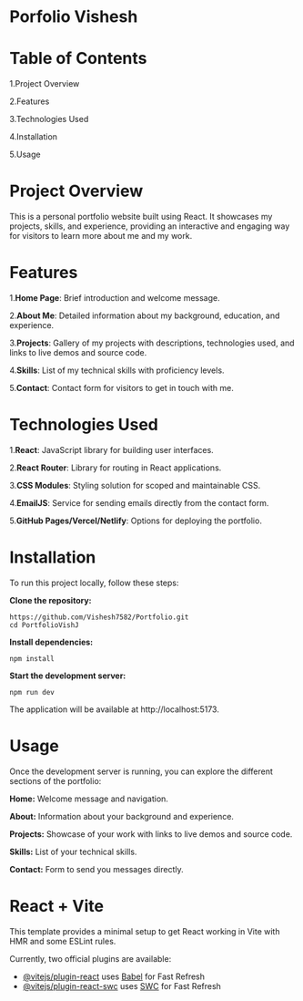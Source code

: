 # Porfolio Vishesh
# Table of Contents
1.Project Overview

2.Features

3.Technologies Used

4.Installation

5.Usage

# Project Overview
This is a personal portfolio website built using React. It showcases my projects, skills, and experience, providing an interactive and engaging way for visitors to learn more about me and my work.

# Features
1.**Home Page**: Brief introduction and welcome message.

2.**About Me**: Detailed information about my background, education, and experience.

3.**Projects**: Gallery of my projects with descriptions, technologies used, and links to live demos and source code.

4.**Skills**: List of my technical skills with proficiency levels.

5.**Contact**: Contact form for visitors to get in touch with me.

# Technologies Used
1.**React**: JavaScript library for building user interfaces.

2.**React Router**: Library for routing in React applications.

3.**CSS Modules**: Styling solution for scoped and maintainable CSS.

4.**EmailJS**: Service for sending emails directly from the contact form.

5.**GitHub Pages/Vercel/Netlify**: Options for deploying the portfolio.

# Installation
To run this project locally, follow these steps:

**Clone the repository:**


```
https://github.com/Vishesh7582/Portfolio.git
cd PortfolioVishJ

```

**Install dependencies:**


```
npm install

```

**Start the development server:**


```
npm run dev

```


The application will be available at http://localhost:5173.


# Usage
Once the development server is running, you can explore the different sections of the portfolio:

**Home:** Welcome message and navigation.

**About:** Information about your background and experience.

**Projects:** Showcase of your work with links to live demos and source code.

**Skills:** List of your technical skills.

**Contact:** Form to send you messages directly.

# React + Vite

This template provides a minimal setup to get React working in Vite with HMR and some ESLint rules.

Currently, two official plugins are available:

- [@vitejs/plugin-react](https://github.com/vitejs/vite-plugin-react/blob/main/packages/plugin-react/README.md) uses [Babel](https://babeljs.io/) for Fast Refresh
- [@vitejs/plugin-react-swc](https://github.com/vitejs/vite-plugin-react-swc) uses [SWC](https://swc.rs/) for Fast Refresh
